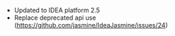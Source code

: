 - Updated to IDEA platform 2.5
- Replace deprecated api use (https://github.com/jasmine/IdeaJasmine/issues/24)
